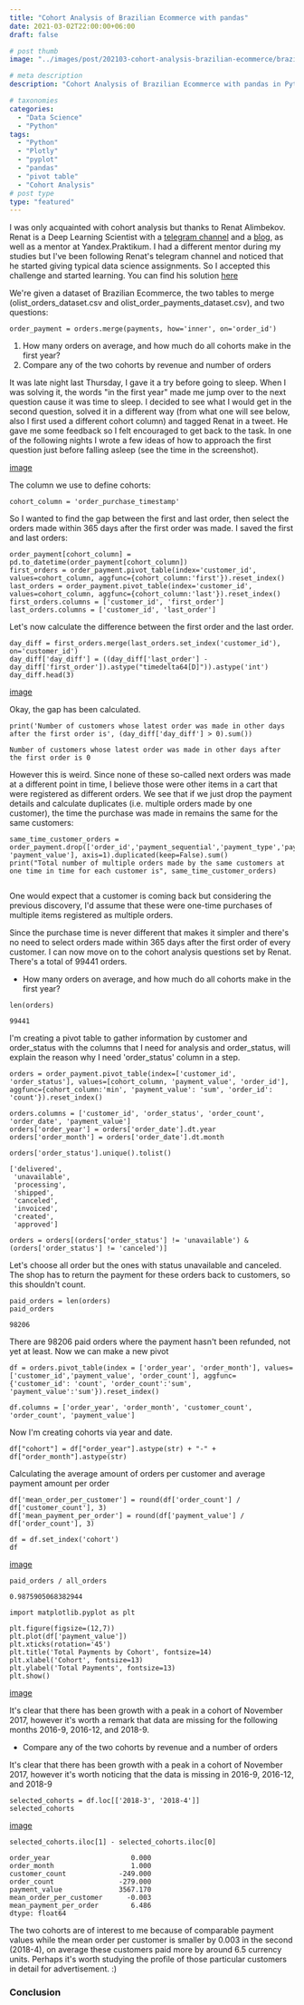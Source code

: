 ```yaml
---
title: "Cohort Analysis of Brazilian Ecommerce with pandas"
date: 2021-03-02T22:00:00+06:00
draft: false

# post thumb
image: "../images/post/202103-cohort-analysis-brazilian-ecommerce/brazilian-ecommerce-cohort-analysis.png"

# meta description
description: "Cohort Analysis of Brazilian Ecommerce with pandas in Python"

# taxonomies
categories:
  - "Data Science"
  - "Python"
tags:
  - "Python"
  - "Plotly"
  - "pyplot"
  - "pandas"
  - "pivot table"
  - "Cohort Analysis"
# post type
type: "featured"
---
```


I was only acquainted with cohort analysis but thanks to Renat Alimbekov. Renat is a Deep Learning Scientist with a [telegram channel](https://t.me/renat_alimbekov) and a [blog]('https://alimbekov.com'), as well as a mentor at Yandex.Praktikum. I had a different mentor during my studies but I've been following Renat's telegram channel and noticed that he started giving typical data science assignments. So I accepted this challenge and started learning. You can find his solution [here](https://alimbekov.com/cohort-analysis-python/)

We're given a dataset of Brazilian Ecommerce, the two tables to merge (olist_orders_dataset.csv and olist_order_payments_dataset.csv), and two questions:
```
order_payment = orders.merge(payments, how='inner', on='order_id')
```

1. How many orders on average, and how much do all cohorts make in the first year?
2. Compare any of the two cohorts by revenue and number of orders

It was late night last Thursday, I gave it a try before going to sleep. When I was solving it, the words "in the first year" made me jump over to the next question cause it was time to sleep. I decided to see what I would get in the second question, solved it in a different way (from what one will see below, also I first used a different cohort column) and tagged Renat in a tweet. He gave me some feedback so I felt encouraged to get back to the task. In one of the following nights I wrote a few ideas of how to approach the first question just before falling asleep (see the time in the screenshot).

[image](/..static/images/post/202103-cohort-analysis-brazilian-ecommerce/night-ideas.jpg)

The column we use to define cohorts:

```
cohort_column = 'order_purchase_timestamp'
```

So I wanted to find the gap between the first and last order, then select the orders made within 365 days after the first order was made. I saved the first and last orders:

```
order_payment[cohort_column] = pd.to_datetime(order_payment[cohort_column])
first_orders = order_payment.pivot_table(index='customer_id', values=cohort_column, aggfunc={cohort_column:'first'}).reset_index()
last_orders = order_payment.pivot_table(index='customer_id', values=cohort_column, aggfunc={cohort_column:'last'}).reset_index()
first_orders.columns = ['customer_id', 'first_order']
last_orders.columns = ['customer_id', 'last_order']
```

Let's now calculate the difference between the first order and the last order.

```
day_diff = first_orders.merge(last_orders.set_index('customer_id'), on='customer_id')
day_diff['day_diff'] = ((day_diff['last_order'] - day_diff['first_order']).astype("timedelta64[D]")).astype('int')
day_diff.head(3)
```

[image](/..static/images/post/202103-cohort-analysis-brazilian-ecommerce/day-difference-first-last-order-table.png)

Okay, the gap has been calculated.

```
print('Number of customers whose latest order was made in other days after the first order is', (day_diff['day_diff'] > 0).sum())
```
```
Number of customers whose latest order was made in other days after the first order is 0
```

However this is weird. Since none of these so-called next orders was made at a different point in time, I believe those were other items in a cart that were registered as different orders. We see that if we just drop the payment details and calculate duplicates (i.e. multiple orders made by one customer), the time the purchase was made in remains the same for the same customers:

```
same_time_customer_orders = order_payment.drop(['order_id','payment_sequential','payment_type','payment_installments', 'payment_value'], axis=1).duplicated(keep=False).sum()
print("Total number of multiple orders made by the same customers at one time in time for each customer is", same_time_customer_orders)
```
```Total number of multiple orders made by the same customers at one time in time for each customer is 7407
```

One would expect that a customer is coming back but considering the previous discovery, I'd assume that these were one-time purchases of multiple items registered as multiple orders.

Since the purchase time is never different that makes it simpler and there's no need to select orders made within 365 days after the first order of every customer. I can now move on to the cohort analysis questions set by Renat. There's a total of 99441 orders.

- How many orders on average, and how much do all cohorts make in the first year?

```
len(orders)
```
```
99441
```

I'm creating a pivot table to gather information by customer and order_status with the columns that I need for analysis and order_status, will explain the reason why I need 'order_status' column in a step.

```
orders = order_payment.pivot_table(index=['customer_id', 'order_status'], values=[cohort_column, 'payment_value', 'order_id'], aggfunc={cohort_column:'min', 'payment_value': 'sum', 'order_id': 'count'}).reset_index()
```
```
orders.columns = ['customer_id', 'order_status', 'order_count', 'order_date', 'payment_value']
orders['order_year'] = orders['order_date'].dt.year
orders['order_month'] = orders['order_date'].dt.month
```

```
orders['order_status'].unique().tolist()
```
```
['delivered',
 'unavailable',
 'processing',
 'shipped',
 'canceled',
 'invoiced',
 'created',
 'approved']
 ```

```
orders = orders[(orders['order_status'] != 'unavailable') & (orders['order_status'] != 'canceled')]
```

Let's choose all order but the ones with status unavailable and canceled. The shop has to return the payment for these orders back to customers, so this shouldn't count.

```
paid_orders = len(orders)
paid_orders
```
```
98206
```

There are 98206 paid orders where the payment hasn't been refunded, not yet at least. Now we can make a new pivot

```
df = orders.pivot_table(index = ['order_year', 'order_month'], values=['customer_id','payment_value', 'order_count'], aggfunc={'customer_id': 'count', 'order_count':'sum', 'payment_value':'sum'}).reset_index()
```
```
df.columns = ['order_year', 'order_month', 'customer_count', 'order_count', 'payment_value']
```

Now I'm creating cohorts via year and date.

```
df["cohort"] = df["order_year"].astype(str) + "-" + df["order_month"].astype(str)
```

Calculating the average amount of orders per customer and average payment amount per order

```
df['mean_order_per_customer'] = round(df['order_count'] / df['customer_count'], 3)
df['mean_payment_per_order'] = round(df['payment_value'] / df['order_count'], 3)
```

```
df = df.set_index('cohort')
df
```

[image](/..static/images/post/202103-cohort-analysis-brazilian-ecommerce/df-ecommerce.png)

```
paid_orders / all_orders
```

```
0.9875905068382944
```

```
import matplotlib.pyplot as plt
```

```
plt.figure(figsize=(12,7))
plt.plot(df['payment_value'])
plt.xticks(rotation='45')
plt.title('Total Payments by Cohort', fontsize=14)
plt.xlabel('Cohort', fontsize=13)
plt.ylabel('Total Payments', fontsize=13)
plt.show()
```

[image](/..static/images/post/202103-cohort-analysis-brazilian-ecommerce/total-payments-by-cohort.png)

It's clear that there has been growth with a peak in a cohort of November 2017, however it's worth a remark that data are missing for the following months 2016-9, 2016-12, and 2018-9.

- Compare any of the two cohorts by revenue and a number of orders

It's clear that there has been growth with a peak in a cohort of November 2017, however it's worth noticing that the data is missing in 2016-9, 2016-12, and 2018-9

```
selected_cohorts = df.loc[['2018-3', '2018-4']]
selected_cohorts
```

[image](/..static/images/post/202103-cohort-analysis-brazilian-ecommerce/selected_cohorts.png)

```
selected_cohorts.iloc[1] - selected_cohorts.iloc[0]
```
```
order_year                    0.000
order_month                   1.000
customer_count             -249.000
order_count                -279.000
payment_value              3567.170
mean_order_per_customer      -0.003
mean_payment_per_order        6.486
dtype: float64
```

The two cohorts are of interest to me because of comparable payment values while the mean order per customer is smaller by 0.003 in the second (2018-4), on average these customers paid more by around 6.5 currency units. Perhaps it's worth studying the profile of those particular customers in detail for advertisement. :)

### Conclusion
